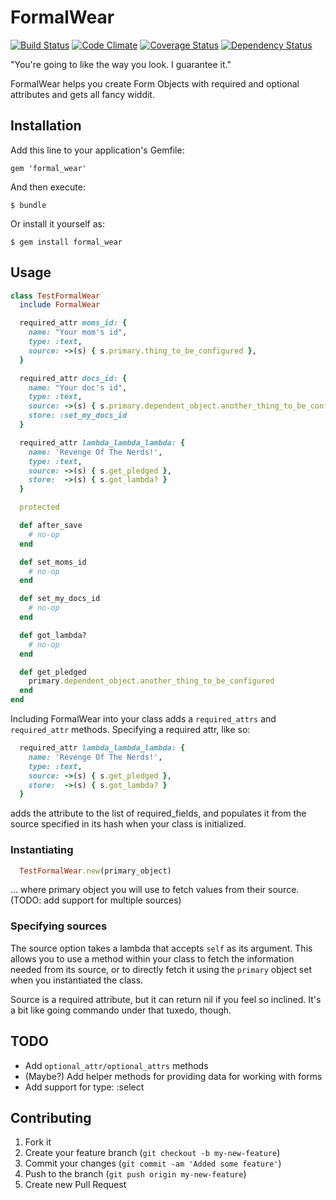 # FormalWear

[![Build Status](https://travis-ci.org/wideopenspaces/formal_wear.png)](https://travis-ci.org/wideopenspaces/formal_wear.png) [![Code Climate](https://codeclimate.com/github/wideopenspaces/formal_wear.png)](https://codeclimate.com/github/wideopenspaces/formal_wear) [![Coverage Status](https://coveralls.io/repos/wideopenspaces/formal_wear/badge.png)](https://coveralls.io/r/wideopenspaces/formal_wear) [![Dependency Status](https://gemnasium.com/wideopenspaces/formal_wear.png)](https://gemnasium.com/wideopenspaces/formal_wear)

"You're going to like the way you look. I guarantee it."

FormalWear helps you create Form Objects with required and optional attributes and gets all fancy widdit.

## Installation

Add this line to your application's Gemfile:

    gem 'formal_wear'

And then execute:

    $ bundle

Or install it yourself as:

    $ gem install formal_wear

## Usage

```ruby
class TestFormalWear
  include FormalWear

  required_attr moms_id: {
    name: "Your mom's id",
    type: :text,
    source: ->(s) { s.primary.thing_to_be_configured },
  }

  required_attr docs_id: {
    name: "Your doc's id",
    type: :text,
    source: ->(s) { s.primary.dependent_object.another_thing_to_be_configured },
    store: :set_my_docs_id
  }

  required_attr lambda_lambda_lambda: {
    name: 'Revenge Of The Nerds!',
    type: :text,
    source: ->(s) { s.get_pledged },
    store:  ->(s) { s.got_lambda? }
  }

  protected

  def after_save
    # no-op
  end

  def set_moms_id
    # no-op
  end

  def set_my_docs_id
    # no-op
  end

  def got_lambda?
    # no-op
  end

  def get_pledged
    primary.dependent_object.another_thing_to_be_configured
  end
end
```

Including FormalWear into your class adds a `required_attrs` and `required_attr` methods.
Specifying a required attr, like so:

```ruby
  required_attr lambda_lambda_lambda: {
    name: 'Revenge Of The Nerds!',
    type: :text,
    source: ->(s) { s.get_pledged },
    store:  ->(s) { s.got_lambda? }
  }
```

adds the attribute to the list of required_fields, and populates it from the source specified
in its hash when your class is initialized.

### Instantiating

```ruby
  TestFormalWear.new(primary_object)
```

... where primary object you will use to fetch values from their source. (TODO: add support for multiple sources)

### Specifying sources

The source option takes a lambda that accepts `self` as its argument. This allows you to use a
method within your class to fetch the information needed from its source, or to directly fetch it
using the `primary` object set when you instantiated the class.

Source is a required attribute, but it can return nil if you feel so inclined. It's a bit like going commando
under that tuxedo, though.

## TODO

* Add `optional_attr/optional_attrs` methods
* (Maybe?) Add helper methods for providing data for working with forms
* Add support for type: :select

## Contributing

1. Fork it
2. Create your feature branch (`git checkout -b my-new-feature`)
3. Commit your changes (`git commit -am 'Added some feature'`)
4. Push to the branch (`git push origin my-new-feature`)
5. Create new Pull Request
